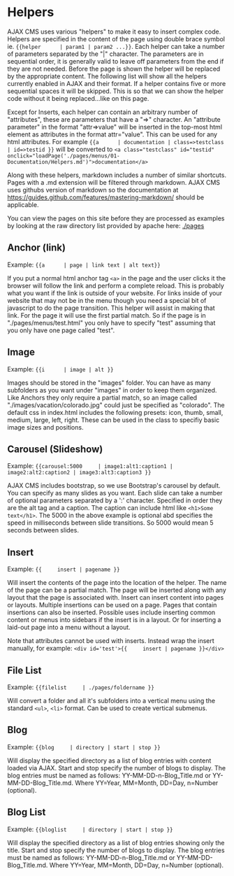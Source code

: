 # Helpers

AJAX CMS uses various "helpers" to make it easy to insert complex code.  Helpers are specified in the content of the page using double brace symbol ie. `{{helper      | param1 | param2 ...}}`. Each helper can take a number of parameters separated by the "|" character.  The parameters are in sequential order, it is generally valid to leave off parameters from the end if they are not needed.  Before the page is shown the helper will be replaced by the appropriate content.  The following list will show all the helpers currently enabled in AJAX and their format.  If a helper contains five or more sequential spaces it will be skipped.  This is so that we can show the helper code without it being replaced...like on this page.

Except for Inserts, each helper can contain an arbitrary number of "attributes", these are parameters that have a "=>" character.  An "attribute parameter" in the format "attr=>value" will be inserted in the top-most html element as attributes in the format attr="value".  This can be used for any html attributes.  For example `{{a      | documentation | class=>testclass | id=>testid }}` will be converted to `<a class="testclass" id="testid" onclick="loadPage('./pages/menus/01-Documentation/Helpers.md')">documentation</a>`

Along with these helpers, markdown includes a number of similar shortcuts.  Pages with a .md extension will be filtered through markdown.  AJAX CMS uses githubs version of markdown so the documentation at https://guides.github.com/features/mastering-markdown/ should be applicable.

You can view the pages on this site before they are processed as examples by looking at the raw directory list provided by apache here: <a href='./pages'>./pages</a>

## Anchor (link)
Example: `{{a      | page | link text | alt text}}`

If you put a normal html anchor tag `<a>` in the page and the user clicks it the browser will follow the link and perform a complete reload.  This is probably what you want if the link is outside of your website.  For links inside of your website that may not be in the menu though you need a special bit of javascript to do the page transition.  This helper will assist in making that link.  For the page it will use the first partial match.  So if the page is in "./pages/menus/test.html" you only have to specify "test" assuming that you only have one page called "test".

## Image
Example: `{{i      | image | alt }}`

Images should be stored in the "images" folder.  You can have as many subfolders as you want under "images" in order to keep them organized.  Like Anchors they only require a partial match, so an image called "./images/vacation/colorado.jpg" could just be specified as "colorado".  The default css in index.html includes the following presets: icon, thumb, small, medium, large, left, right.  These can be used in the class to specifiy basic image sizes and positions.

## Carousel (Slideshow)
Example: `{{carousel:5000     | image1:alt1:caption1 | image2:alt2:caption2 | image3:alt3:caption3 }}`

AJAX CMS includes bootstrap, so we use Bootstrap's carousel by default.  You can specify as many slides as you want.  Each slide can take a number of optional parameters separated by a ':' character.  Specified in order they are the alt tag and a caption.  The caption can include html like `<h1>Some text</h1>`.  The 5000 in the above example is optional abd specifies the speed in milliseconds between slide transitions.  So 5000 would mean 5 seconds between slides.  

## Insert
Example: `{{     insert | pagename }}`

Will insert the contents of the page into the location of the helper.  The name of the page can be a partial match.  The page will be inserted along with any layout that the page is associated with. Insert can insert content into pages or layouts.  Multiple insertions can be used on a page.  Pages that contain insertions can also be inserted.  Possible uses include inserting common content or menus into sidebars if the insert is in a layout.  Or for inserting a laid-out page into a menu without a layout.

Note that attributes cannot be used with inserts.  Instead wrap the insert manually, for example: `<div id='test'>{{     insert | pagename }}</div>`

## File List
Example: `{{filelist     | ./pages/foldername }}`

Will convert a folder and all it's subfolders into a vertical menu using the standard `<ul>`, `<li>` format.  Can be used to create vertical submenus.

## Blog
Example: `{{blog     | directory | start | stop }}`

Will display the specified directory as a list of blog entries with content loaded via AJAX.  Start and stop specify the number of blogs to display.  The blog entries must be named as follows: YY-MM-DD-n-Blog_Title.md or YY-MM-DD-Blog_Title.md.  Where YY=Year, MM=Month, DD=Day, n=Number (optional).

## Blog List
Example: `{{bloglist     | directory | start | stop }}`

Will display the specified directory as a list of blog entries showing only the title.  Start and stop specify the number of blogs to display.  The blog entries must be named as follows: YY-MM-DD-n-Blog_Title.md or YY-MM-DD-Blog_Title.md.  Where YY=Year, MM=Month, DD=Day, n=Number (optional).